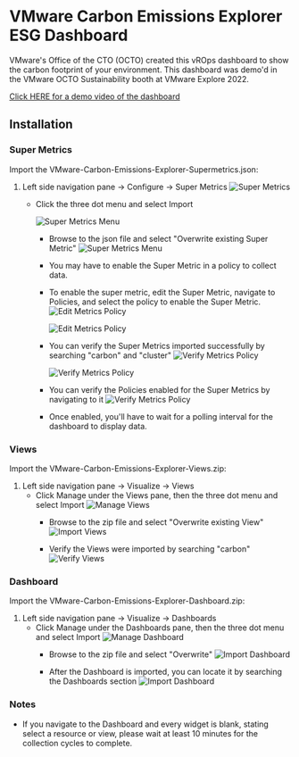 # VMware Carbon Emissions Explorer ESG Dashboard

VMware's Office of the CTO (OCTO) created this vROps dashboard to show the carbon footprint of your environment.  This dashboard was demo'd in the VMware OCTO Sustainability booth at VMware Explore 2022.

[Click HERE for a demo video of the dashboard](https://www.youtube.com/watch?v=Uqe1zpoXXs8)

## Installation

### Super Metrics
Import the VMware-Carbon-Emissions-Explorer-Supermetrics.json:
1. Left side navigation pane -> Configure -> Super Metrics
![Super Metrics](https://github.com/ThepHuck/vROpsESGDash/blob/main/installation-screenshots/Super-Metrics.jpg?raw=true)
   - Click the three dot menu and select Import
     
     ![Super Metrics Menu](https://github.com/ThepHuck/vROpsESGDash/blob/main/installation-screenshots/import-Super-Metrics-menu.jpg?raw=true)
     - Browse to the json file and select "Overwrite existing Super Metric"
![Super Metrics Menu](https://github.com/ThepHuck/vROpsESGDash/blob/main/installation-screenshots/import-Super-Metrics.jpg?raw=true)
     - You may have to enable the Super Metric in a policy to collect data.
     - To enable the super metric, edit the Super Metric, navigate to Policies, and select the policy to enable the Super Metric.
![Edit Metrics Policy](https://github.com/ThepHuck/vROpsESGDash/blob/main/installation-screenshots/edit-super-metrics.jpg?raw=true)

       ![Edit Metrics Policy](https://github.com/ThepHuck/vROpsESGDash/blob/main/installation-screenshots/enable-policy-super-metric-2.jpg?raw=true)

     - You can verify the Super Metrics imported successfully by searching "carbon" and "cluster"
![Verify Metrics Policy](https://github.com/ThepHuck/vROpsESGDash/blob/main/installation-screenshots/carbon-super-metrics.jpg?raw=true)

       ![Verify Metrics Policy](https://github.com/ThepHuck/vROpsESGDash/blob/main/installation-screenshots/cluster-super-metric.jpg?raw=true)

     - You can verify the Policies enabled for the Super Metrics by navigating to it
![Verify Metrics Policy](https://github.com/ThepHuck/vROpsESGDash/blob/main/installation-screenshots/policies-super-metrics.jpg?raw=true)

     - Once enabled, you'll have to wait for a polling interval for the dashboard to display data.

### Views
Import the VMware-Carbon-Emissions-Explorer-Views.zip:
1. Left side navigation pane -> Visualize -> Views
   - Click Manage under the Views pane, then the three dot menu and select Import
![Manage Views](https://github.com/ThepHuck/vROpsESGDash/blob/main/installation-screenshots/manage-views.jpg?raw=true)
     - Browse to the zip file and select "Overwrite existing View"
![Import Views](https://github.com/ThepHuck/vROpsESGDash/blob/main/installation-screenshots/import-views.jpg?raw=true)

     - Verify the Views were imported by searching "carbon"
![Verify Views](https://github.com/ThepHuck/vROpsESGDash/blob/main/installation-screenshots/carbon-views.jpg?raw=true)

### Dashboard
Import the VMware-Carbon-Emissions-Explorer-Dashboard.zip:
1. Left side navigation pane -> Visualize -> Dashboards
   - Click Manage under the Dashboards pane, then the three dot menu and select Import
![Manage Dashboard](https://github.com/ThepHuck/vROpsESGDash/blob/main/installation-screenshots/import-dashboard.jpg?raw=true)
     - Browse to the zip file and select "Overwrite"
![Import Dashboard](https://github.com/ThepHuck/vROpsESGDash/blob/main/installation-screenshots/import-dashboard-3.jpg?raw=true)

     - After the Dashboard is imported, you can locate it by searching the Dashboards section
![Import Dashboard](https://github.com/ThepHuck/vROpsESGDash/blob/main/installation-screenshots/view-dashboard.jpg?raw=true)

### Notes
 - If you navigate to the Dashboard and every widget is blank, stating select a resource or view, please wait at least 10 minutes for the collection cycles to complete.
